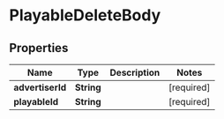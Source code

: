 # PlayableDeleteBody

## Properties
Name | Type | Description | Notes
------------ | ------------- | ------------- | -------------
**advertiserId** | **String** |  |[required]  
**playableId** | **String** |  |[required]  
